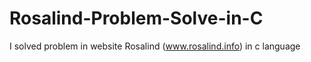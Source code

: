 # Rosalind-Problem-Solve-in-C
I solved problem in website Rosalind (www.rosalind.info) in c language
